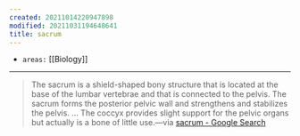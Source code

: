 ```yaml
---
created: 20211014220947898
modified: 20211031194648641
title: sacrum
---
```


- `areas:` [[Biology]]

---

> The sacrum is a shield-shaped bony structure that is located at the base of the lumbar vertebrae and that is connected to the pelvis. The sacrum forms the posterior pelvic wall and strengthens and stabilizes the pelvis. ... The coccyx provides slight support for the pelvic organs but actually is a bone of little use.—via [sacrum - Google Search](https://www.google.com/search?q=sacrum&oq=sacrum&aqs=chrome..69i57j0i433i512l3j0i512l6.2155j0j1&sourceid=chrome&ie=UTF-8)
